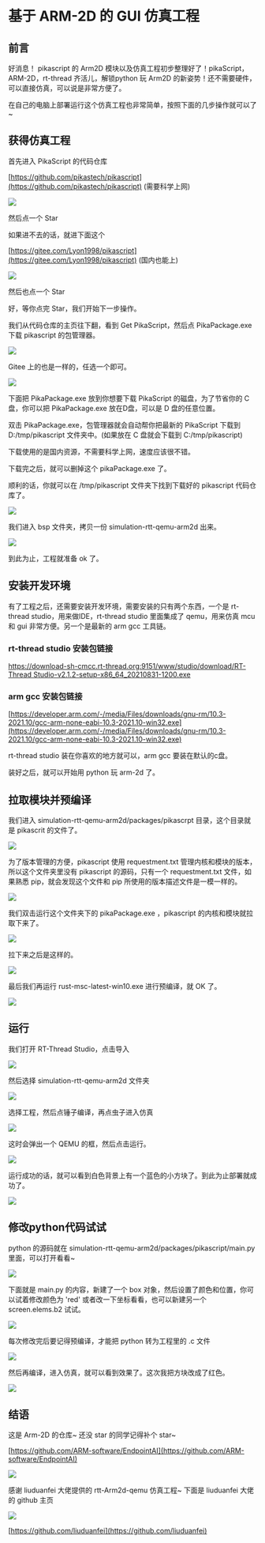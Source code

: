 # 基于 ARM-2D 的 GUI 仿真工程

## 前言


好消息！ pikascript 的 Arm2D 模块以及仿真工程初步整理好了！pikaScript，ARM-2D，rt-thread 齐活儿，解锁python 玩 Arm2D 的新姿势！还不需要硬件，可以直接仿真，可以说是非常方便了。


在自己的电脑上部署运行这个仿真工程也非常简单，按照下面的几步操作就可以了~
## 获得仿真工程


首先进入 PikaScript 的代码仓库


[https://github.com/pikastech/pikascript](https://github.com/pikastech/pikascript) (需要科学上网)


![](assets/139675132-739ec77b-db22-4ed9-a670-77ec7544d1b9.png)


然后点一个 Star


如果进不去的话，就进下面这个


[https://gitee.com/Lyon1998/pikascript](https://gitee.com/Lyon1998/pikascript) (国内也能上)


![](assets/139675170-fe0ce449-872f-466e-8780-74465730178a.png)


然后也点一个 Star


好，等你点完 Star，我们开始下一步操作。


我们从代码仓库的主页往下翻，看到 Get PikaScript，然后点 PikaPackage.exe 下载 pikascript 的包管理器。


![](assets/139675454-596829d1-0325-42ab-96c5-f3d3d369d7d4.png)


Gitee 上的也是一样的，任选一个即可。


![](assets/139675486-0f63e7b4-669d-4370-80ad-134c0f28f203.png)


下面把 PikaPackage.exe 放到你想要下载 PikaScript 的磁盘，为了节省你的 C 盘，你可以把  PikaPackage.exe 放在D盘，可以是 D 盘的任意位置。


双击 PikaPackage.exe，包管理器就会自动帮你把最新的 PikaScript 下载到 D:/tmp/pikascript 文件夹中。(如果放在 C 盘就会下载到 C:/tmp/pikascript)


下载使用的是国内资源，不需要科学上网，速度应该很不错。


下载完之后，就可以删掉这个 pikaPackage.exe 了。


顺利的话，你就可以在 /tmp/pikascript 文件夹下找到下载好的 pikascript 代码仓库了。


![](assets/139676635-c3f1c6ae-ab44-42a5-ab9a-9bedd2383f31.png)


我们进入 bsp 文件夹，拷贝一份 simulation-rtt-qemu-arm2d 出来。


![](assets/139677151-33c1dbd0-c2f2-4ea3-a5ae-569e5a448cce.png)


到此为止，工程就准备 ok 了。


## 安装开发环境


有了工程之后，还需要安装开发环境，需要安装的只有两个东西，一个是 rt-thread studio，用来做IDE，rt-thread studio 里面集成了 qemu，用来仿真 mcu 和 gui 非常方便。另一个是最新的 arm gcc 工具链。


### rt-thread studio 安装包链接


[https://download-sh-cmcc.rt-thread.org:9151/www/studio/download/RT-Thread Studio-v2.1.2-setup-x86_64_20210831-1200.exe](https://download-sh-cmcc.rt-thread.org:9151/www/studio/download/RT-Thread%20Studio-v2.1.2-setup-x86_64_20210831-1200.exe)


### arm gcc 安装包链接


[https://developer.arm.com/-/media/Files/downloads/gnu-rm/10.3-2021.10/gcc-arm-none-eabi-10.3-2021.10-win32.exe](https://developer.arm.com/-/media/Files/downloads/gnu-rm/10.3-2021.10/gcc-arm-none-eabi-10.3-2021.10-win32.exe)


rt-thread studio 装在你喜欢的地方就可以，arm gcc 要装在默认的c盘。


装好之后，就可以开始用 python 玩 arm-2d 了。


## 拉取模块并预编译


我们进入 simulation-rtt-qemu-arm2d/packages/pikascrpt 目录，这个目录就是 pikascrit 的文件了。


![](assets/139678258-e2cdc50d-475b-435a-af8c-7c19cc3a218d.png)


为了版本管理的方便，pikascript 使用 requestment.txt 管理内核和模块的版本，所以这个文件夹里没有 pikascript 的源码，只有一个 requestment.txt 文件，如果熟悉 pip，就会发现这个文件和 pip 所使用的版本描述文件是一模一样的。


![](assets/139678404-9b747c0a-6508-4f6d-b0ca-671560f31fbd.png)


我们双击运行这个文件夹下的 pikaPackage.exe ，pikascript 的内核和模块就拉取下来了。


![](assets/139678437-a77b7278-cafd-485e-b353-94a12302c8cb.png)


拉下来之后是这样的。


![](assets/139678713-0cd86aef-2996-4898-931d-68c805534312.png)


最后我们再运行 rust-msc-latest-win10.exe 进行预编译，就 OK 了。


![](assets/139678750-befc11e9-d812-4fcf-949e-64dd873d0211.png)


## 运行


我们打开 RT-Thread Studio，点击导入


![](assets/139679061-2e3b2ea0-8e9a-44c9-9a0f-6f40d82a0208.png)


然后选择 simulation-rtt-qemu-arm2d 文件夹


![](assets/139679380-3a45f426-e575-4142-b5f1-76439c7efc38.png)


选择工程，然后点锤子编译，再点虫子进入仿真


![](assets/139679532-e19ed911-c7f4-4840-a5e3-f5b66905a62f.png)


这时会弹出一个 QEMU 的框，然后点击运行。


![](assets/139679756-cb099fc9-c3e9-4b76-9037-38392350530b.png)


运行成功的话，就可以看到白色背景上有一个蓝色的小方块了。到此为止部署就成功了。


![](assets/139679797-3ce8f253-beb9-480f-90ee-1844500a77ab.png)


## 修改python代码试试


python 的源码就在 simulation-rtt-qemu-arm2d/packages/pikascript/main.py 里面，可以打开看看~


![](assets/139679915-45d1362e-7066-4829-ae83-b4bbc5d0aaa0.png)


下面就是 main.py 的内容，新建了一个 box 对象，然后设置了颜色和位置，你可以试着修改颜色为 'red' 或者改一下坐标看看，也可以新建另一个 screen.elems.b2 试试。


![](assets/139680125-11ff47b3-e75e-47f4-8dd7-5b310c5be16c.png)


每次修改完后要记得预编译，才能把 python 转为工程里的 .c 文件


![](assets/139680376-b9681759-971a-43f7-9282-ee0e35a367a5.png)


然后再编译，进入仿真，就可以看到效果了。这次我把方块改成了红色。


![](assets/139680521-20f83ee3-2163-4649-ad23-ae73b77f482e.png)


## 结语


这是 Arm-2D 的仓库~ 还没 star 的同学记得补个 star~

[https://github.com/ARM-software/EndpointAI](https://github.com/ARM-software/EndpointAI)


![](assets/139681272-73a1a8c2-2889-4dab-bd05-7174cb14334c.png)


感谢 liuduanfei 大佬提供的 rtt-Arm2d-qemu 仿真工程~ 下面是 liuduanfei 大佬的 github 主页


![](assets/139681543-99a64e9b-eb10-4c8e-bbe3-e8170c85385a.png)


[https://github.com/liuduanfei](https://github.com/liuduanfei)
